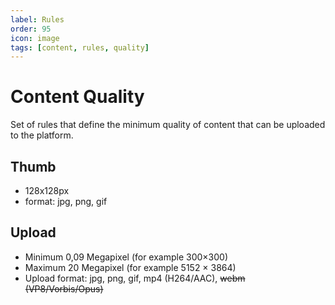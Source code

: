 ```yaml
---
label: Rules
order: 95
icon: image
tags: [content, rules, quality]
---
```


# Content Quality

Set of rules that define the minimum quality of content that can be uploaded to the platform.

## Thumb 
- 128x128px 
- format: jpg, png, gif

## Upload
- Minimum 0,09 Megapixel (for example 300×300)
- Maximum 20 Megapixel (for example 5152 × 3864)
- Upload format: jpg, png, gif, mp4 (H264/AAC), ~~webm (VP8/Vorbis/Opus)~~